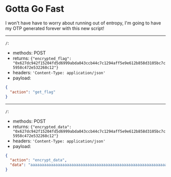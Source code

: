 # Gotta Go Fast

I won't have have to worry about running out of entropy, I'm going to have my OTP generated forever with this new script!

---

`/`:

- methods: POST
- returns: `{"encrypted_flag": "0x627dc942f15204fd5d6999abda043ccb44c7c1294aff5e9e612b858d3105bc7c5958c472e532268c12"}`
- headers: `'Content-Type: application/json'`
- payload:

```json
{
  "action": "get_flag"
}
```

---

`/`:                                       

- methods: POST
- returns: `{"encrypted_data": "0x627dc942f15204fd5d6999abda043ccb44c7c1294aff5e9e612b858d3105bc7c5958c472e532268c12"}`       
- headers: `'Content-Type: application/json'`
- payload:

```json
{                        
  "action": "encrypt_data",
  "data": "aaaaaaaaaaaaaaaaaaaaaaaaaaaaaaaaaaaaaaaaaaaaaaaaaaaaaaaaaaaaaaaaaaaaaaaaaaaaaaaaaa"
}
```

